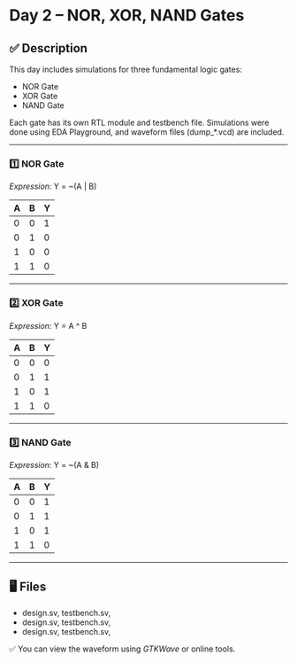 # Day 2 – NOR, XOR, NAND Gates

## ✅ Description

This day includes simulations for three fundamental logic gates:
- NOR Gate
- XOR Gate
- NAND Gate

Each gate has its own RTL module and testbench file. Simulations were done using EDA Playground, and waveform files (dump_*.vcd) are included.

---

### 1️⃣ NOR Gate
*Expression*: Y = ~(A | B)

| A | B | Y |
|---|---|---|
| 0 | 0 | 1 |
| 0 | 1 | 0 |
| 1 | 0 | 0 |
| 1 | 1 | 0 |

---

### 2️⃣ XOR Gate
*Expression*: Y = A ^ B

| A | B | Y |
|---|---|---|
| 0 | 0 | 0 |
| 0 | 1 | 1 |
| 1 | 0 | 1 |
| 1 | 1 | 0 |

---

### 3️⃣ NAND Gate
*Expression*: Y = ~(A & B)

| A | B | Y |
|---|---|---|
| 0 | 0 | 1 |
| 0 | 1 | 1 |
| 1 | 0 | 1 |
| 1 | 1 | 0 |

---

## 🖥 Files

- design.sv, testbench.sv, 
- design.sv, testbench.sv, 
- design.sv, testbench.sv, 

✅ You can view the waveform using *GTKWave* or online tools.
